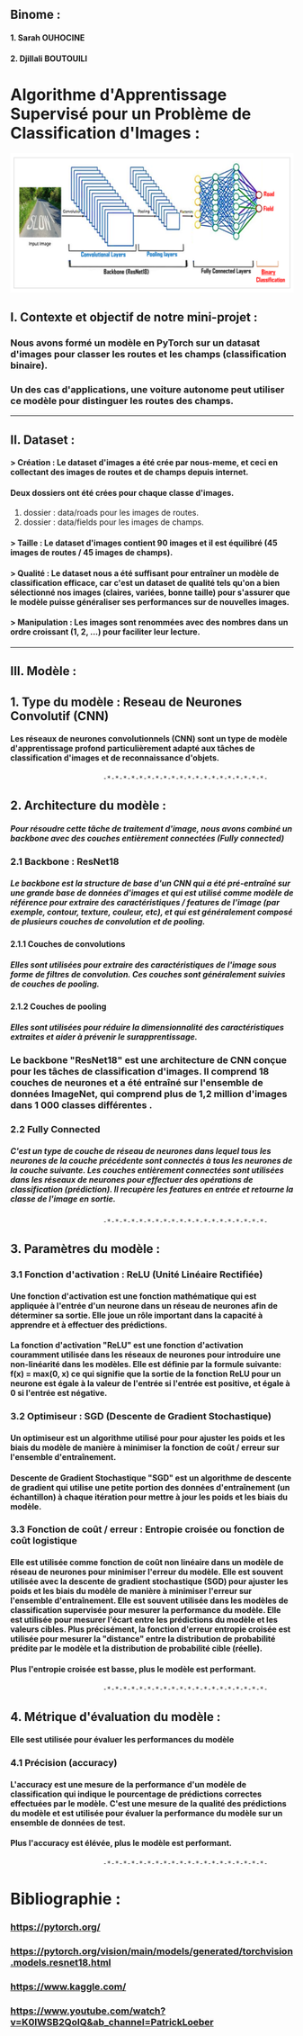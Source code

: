 ## Binome : 
  #### 1. Sarah OUHOCINE
  #### 2. Djillali BOUTOUILI
  
# **Algorithme d'Apprentissage Supervisé pour un Problème de Classification d'Images** :

![Mini-Projet](Capture.PNG)

## I. **Contexte et objectif de notre mini-projet :** 
### Nous avons formé un modèle en PyTorch sur un datasat d'images pour classer les routes et les champs (classification binaire).
### Un des cas d'applications, une voiture autonome peut utiliser ce modèle pour distinguer les routes des champs.

__________________________________________________________________________________________________________________________
## II. **Dataset :**

#### **> Création** : Le dataset d'images a été crée par nous-meme, et ceci en collectant des images de routes et de champs depuis internet.
#### Deux dossiers ont été crées pour chaque classe d'images.
1.   dossier : data/roads pour les images de routes.
2.   dossier : data/fields pour les images de champs.

#### **> Taille** : Le dataset d'images contient 90 images et il est équilibré (45 images de routes / 45 images de champs).
 
#### **> Qualité** : Le dataset nous a été suffisant pour entraîner un modèle de classification efficace, car  c'est un dataset de qualité tels qu'on a bien sélectionné nos images (claires, variées, bonne taille) pour s'assurer que le modèle puisse généraliser ses performances sur de nouvelles images. 

#### **> Manipulation** : Les images sont renommées avec des nombres dans un ordre croissant (1, 2, ...) pour faciliter leur lecture.

__________________________________________________________________________________________________________________________

## III. **Modèle :** 
## 1. Type du modèle : Reseau de Neurones Convolutif (CNN)  
#### Les réseaux de neurones convolutionnels (CNN) sont un type de modèle d'apprentissage profond particulièrement adapté aux tâches de classification d'images et de reconnaissance d'objets.

                           -*-*-*-*-*-*-*-*-*-*-*-*-*-*-*-*-*-*-*-*-
## 2. Architecture du modèle : 
##### Pour résoudre cette tâche de traitement d'image, nous avons combiné un backbone avec des couches entièrement connectées (Fully connected)  

### 2.1 Backbone : ResNet18 
##### Le backbone est la structure de base d'un CNN qui a été pré-entraîné sur une grande base de données d'images et qui est utilisé comme modèle de référence pour extraire des caractéristiques / features de l'image (par exemple, contour, texture, couleur, etc), et qui est généralement composé de plusieurs couches de convolution et de pooling.
#### 2.1.1 Couches de convolutions 
##### Elles sont utilisées pour extraire des caractéristiques de l'image sous forme de filtres de convolution. Ces couches sont généralement suivies de couches de pooling.
#### 2.1.2 Couches de pooling
##### Elles sont utilisées pour réduire la dimensionnalité des caractéristiques extraites et aider à prévenir le surapprentissage.

### **Le backbone "ResNet18" est une architecture de CNN conçue pour les tâches de classification d'images. Il comprend 18 couches de neurones et a été entraîné sur l'ensemble de données ImageNet, qui comprend plus de 1,2 million d'images dans 1 000 classes différentes** .

### 2.2 Fully Connected
##### C'est un type de couche de réseau de neurones dans lequel tous les neurones de la couche précédente sont connectés à tous les neurones de la couche suivante. Les couches entièrement connectées sont utilisées dans les réseaux de neurones pour effectuer des opérations de classification (prédiction). Il recupère les features en entrée et retourne la classe de l'image en sortie.

                           -*-*-*-*-*-*-*-*-*-*-*-*-*-*-*-*-*-*-*-*-
## 3. Paramètres du modèle :

### 3.1 Fonction d'activation : ReLU (Unité Linéaire Rectifiée)
#### Une fonction d'activation est une fonction mathématique qui est appliquée à l'entrée d'un neurone dans un réseau de neurones afin de déterminer sa sortie. Elle joue un rôle important dans la capacité à apprendre et à effectuer des prédictions.
#### **La fonction d'activation "ReLU" est une fonction d'activation couramment utilisée dans les réseaux de neurones pour introduire une non-linéarité dans les modèles. Elle est définie par la formule suivante: f(x) = max(0, x) ce qui signifie que la sortie de la fonction ReLU pour un neurone est égale à la valeur de l'entrée si l'entrée est positive, et égale à 0 si l'entrée est négative**.

### 3.2 Optimiseur : SGD (Descente de Gradient Stochastique)
#### Un optimiseur est un algorithme utilisé pour pour ajuster les poids et les biais du modèle de manière à minimiser la fonction de coût / erreur sur l'ensemble d'entraînement.
#### **Descente de Gradient Stochastique "SGD" est un algorithme de descente de gradient qui utilise une petite portion des données d'entraînement (un échantillon) à chaque itération pour mettre à jour les poids et les biais du modèle**.

### 3.3 Fonction de coût / erreur : Entropie croisée ou fonction de coût logistique
#### Elle est utilisée comme fonction de coût non linéaire dans un modèle de réseau de neurones pour minimiser l'erreur du modèle. Elle est souvent utilisée avec la descente de gradient stochastique (SGD) pour ajuster les poids et les biais du modèle de manière à minimiser l'erreur sur l'ensemble d'entraînement. Elle est souvent utilisée dans les modèles de classification supervisée pour mesurer la performance du modèle. Elle est utilisée pour mesurer l'écart entre les prédictions du modèle et les valeurs cibles. Plus précisément, la fonction d'erreur entropie croisée est utilisée pour mesurer la "distance" entre la distribution de probabilité prédite par le modèle et la distribution de probabilité cible (réelle).
####  **Plus l'entropie croisée est basse, plus le modèle est performant**.


                           -*-*-*-*-*-*-*-*-*-*-*-*-*-*-*-*-*-*-*-*-
## 4. Métrique d'évaluation du modèle : 
#### Elle sest utilisée pour évaluer les performances du modèle


### 4.1 Précision (accuracy)
#### L'accuracy est une mesure de la performance d'un modèle de classification qui indique le pourcentage de prédictions correctes effectuées par le modèle. C'est une mesure de la qualité des prédictions du modèle et est utilisée pour évaluer la performance du modèle sur un ensemble de données de test.
####  **Plus l'accuracy est élévée, plus le modèle est performant**.
                           -*-*-*-*-*-*-*-*-*-*-*-*-*-*-*-*-*-*-*-*-

# **Bibliographie** :
### https://pytorch.org/
### https://pytorch.org/vision/main/models/generated/torchvision.models.resnet18.html
### https://www.kaggle.com/
### https://www.youtube.com/watch?v=K0lWSB2QoIQ&ab_channel=PatrickLoeber
